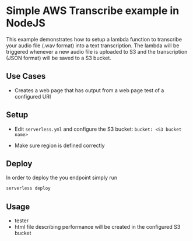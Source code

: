 <!--
title: Audible Page Performance
description: Runs a performance check using Lambda for each web page configured based on synthetic and real user data. The check results in the creation of a web page that gets stored in a defined S3 bucket. 
layout: Doc
framework: v1
platform: AWS
language: nodeJS
authorLink: 'https://github.com/imoraes2006'
authorName: 'Ian Moraes'
authorAvatar: 'https://avatars0.githubusercontent.com/u/2223362?v=4&s=140'
-->
# Simple AWS Transcribe example in NodeJS

This example demonstrates how to setup a lambda function to transcribe your audio file (.wav format) into a text transcription. The lambda will be triggered whenever a new audio file is uploaded to S3 and the transcription (JSON format) will be saved to a S3 bucket.

## Use Cases

- Creates a web page that has output from a web page test of a configured URI

## Setup

- Edit `serverless.yml` and configure the S3 bucket: 
`bucket: <S3 bucket name>`

- Make sure region is defined correctly

## Deploy

In order to deploy the you endpoint simply run

```bash
serverless deploy
```


## Usage

- tester
- html file describing performance will be created in the configured S3 bucket
